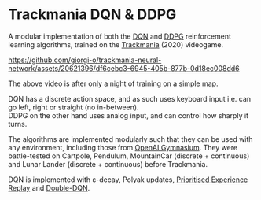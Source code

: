 # Trackmania DQN & DDPG

A modular implementation of both the [DQN](https://en.wikipedia.org/wiki/Q-learning#Deep_Q-learning) and [DDPG](https://spinningup.openai.com/en/latest/algorithms/ddpg.html) reinforcement learning algorithms, trained on the [Trackmania](https://en.wikipedia.org/wiki/Trackmania_(2020_video_game)) (2020) videogame.

https://github.com/giorgi-o/trackmania-neural-network/assets/20621396/df6cebc3-6945-405b-877b-0d18ec008dd6

The above video is after only a night of training on a simple map.

DQN has a discrete action space, and as such uses keyboard input i.e. can go left, right or straight (no in-between).   
DDPG on the other hand uses analog input, and can control how sharply it turns.

The algorithms are implemented modularly such that they can be used with any environment, including those from [OpenAI Gymnasium](https://gymnasium.farama.org/index.html). They were battle-tested on Cartpole, Pendulum, MountainCar (discrete + continuous) and Lunar Lander (discrete + continuous) before Trackmania.

DQN is implemented with ε-decay, Polyak updates, [Prioritised Experience Replay](https://doi.org/10.48550/arXiv.1511.05952) and [Double-DQN](https://doi.org/10.1609/aaai.v30i1.10295).
